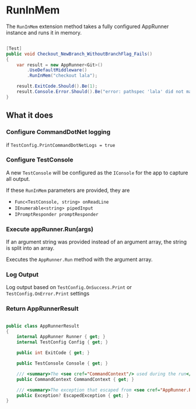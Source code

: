# RunInMem

The `RunInMem` extension method takes a fully configured AppRunner instance and runs it in memory.

```c#

[Test]
public void Checkout_NewBranch_WithoutBranchFlag_Fails()
{
    var result = new AppRunner<Git>()
        .UseDefaultMiddleware()
        .RunInMem("checkout lala");

    result.ExitCode.Should().Be(1);
    result.Console.Error.Should().Be("error: pathspec 'lala' did not match any file(s) known to git" );
}
```

## What it does

### Configure CommandDotNet logging

if `TestConfig.PrintCommandDotNetLogs = true`

### Configure TestConsole

A new `TestConsole` will be configured as the `IConsole` for the app to capture all output.

If these `RunInMem` parameters are provided, they are  

* `Func<TestConsole, string> onReadLine`
* `IEnumerable<string> pipedInput`
* `IPromptResponder promptResponder`

### Execute appRunner.Run(args)

If an argument string was provided instead of an argument array, the string is split into an array.

Executes the `AppRunner.Run` method with the argument array.

### Log Output

Log output based on `TestConfig.OnSuccess.Print` or `TestConfig.OnError.Print` settings

### Return AppRunnerResult

```c#

public class AppRunnerResult
{
    internal AppRunner Runner { get; }
    internal TestConfig Config { get; }

    public int ExitCode { get; }

    public TestConsole Console { get; }

    /// <summary>The <see cref="CommandContext"/> used during the run</summary>
    public CommandContext CommandContext { get; }

    /// <summary>The exception that escaped from <see cref="AppRunner.Run"/><br/></summary>
    public Exception? EscapedException { get; }
}

```